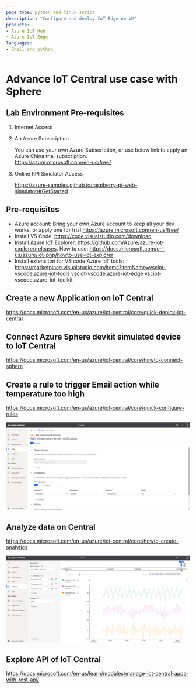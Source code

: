 ```yaml
---
page_type: python and linux script
description: "Configure and deploy IoT Edge on VM"
products:
- Azure IoT Hub
- Azure IoT Edge
languages:
- Shell and python
---
```


# Advance IoT Central use case with Sphere 


## Lab Environment Pre-requisites
1. Internet Access 
2. An Azure Subscription
    
    You can use your own Azure Subscription, or use below link to apply an Azure China trial subscription.    
    https://azure.microsoft.com/en-us/free/
    
3. Online RPI Simulator Access
    
    https://azure-samples.github.io/raspberry-pi-web-simulator/#GetStarted


## Pre-requisites
* Azure account: 
    Bring your own Azure account to keep all your dev works. 
    or apply one for trial https://azure.microsoft.com/en-us/free/
* Install VS Code:
    https://code.visualstudio.com/download
* Install Azure IoT Explorer:
    https://github.com/Azure/azure-iot-explorer/releases. How to use: https://docs.microsoft.com/en-us/azure/iot-pnp/howto-use-iot-explorer
* Install extensiton for VS code
    Azure IoT tools: https://marketplace.visualstudio.com/items?itemName=vsciot-vscode.azure-iot-tools
    vsciot-vscode.azure-iot-edge
    vsciot-vscode.azure-iot-toolkit


## Create a new Application on IoT Central 

https://docs.microsoft.com/en-us/azure/iot-central/core/quick-deploy-iot-central

## Connect Azure Sphere devkit simulated device to IoT Central

https://docs.microsoft.com/en-us/azure/iot-central/core/howto-connect-sphere


## Create a rule to trigger Email action while temperature too high

https://docs.microsoft.com/en-us/azure/iot-central/core/quick-configure-rules

![](./figures/central-2.png)

## Analyze data on Central 

https://docs.microsoft.com/en-us/azure/iot-central/core/howto-create-analytics

![](./figures/central-1.png)


## Explore API of IoT Central 

https://docs.microsoft.com/en-us/learn/modules/manage-iot-central-apps-with-rest-api/



